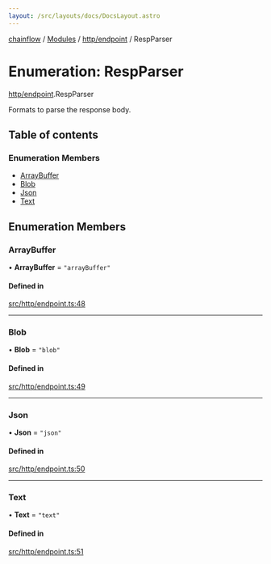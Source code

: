 ```yaml
---
layout: /src/layouts/docs/DocsLayout.astro
---
```


[chainflow](/docs/README) / [Modules](/docs/modules) / [http/endpoint](/docs/modules/http_endpoint) / RespParser

# Enumeration: RespParser

[http/endpoint](/docs/modules/http_endpoint).RespParser

Formats to parse the response body.

## Table of contents

### Enumeration Members

- [ArrayBuffer](/docs/enums/http_endpoint.RespParser#arraybuffer)
- [Blob](/docs/enums/http_endpoint.RespParser#blob)
- [Json](/docs/enums/http_endpoint.RespParser#json)
- [Text](/docs/enums/http_endpoint.RespParser#text)

## Enumeration Members

### ArrayBuffer

• **ArrayBuffer** = ``"arrayBuffer"``

#### Defined in

[src/http/endpoint.ts:48](https://github.com/edwinlzs/chainflow/blob/d682462/src/http/endpoint.ts#L48)

___

### Blob

• **Blob** = ``"blob"``

#### Defined in

[src/http/endpoint.ts:49](https://github.com/edwinlzs/chainflow/blob/d682462/src/http/endpoint.ts#L49)

___

### Json

• **Json** = ``"json"``

#### Defined in

[src/http/endpoint.ts:50](https://github.com/edwinlzs/chainflow/blob/d682462/src/http/endpoint.ts#L50)

___

### Text

• **Text** = ``"text"``

#### Defined in

[src/http/endpoint.ts:51](https://github.com/edwinlzs/chainflow/blob/d682462/src/http/endpoint.ts#L51)
